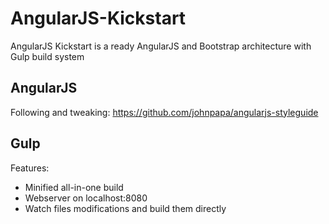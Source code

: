 AngularJS-Kickstart
===================

AngularJS Kickstart is a ready AngularJS and Bootstrap architecture with Gulp build system

AngularJS
---

Following and tweaking: https://github.com/johnpapa/angularjs-styleguide

Gulp
---

Features:
* Minified all-in-one build
* Webserver on localhost:8080
* Watch files modifications and build them directly